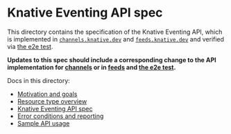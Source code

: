 # Knative Eventing API spec

This directory contains the specification of the Knative Eventing API, which is
implemented in [`channels.knative.dev`](/pkg/apis/channels/v1alpha1) and
[`feeds.knative.dev`](/pkg/apis/feeds/v1alpha1) and verified via [the e2e
test](/test/e2e).

**Updates to this spec should include a corresponding change to the
API implementation for [channels](/pkg/apis/channels/v1alpha1) or
in [feeds](/pkg/apis/feeds/v1alpha1) and [the e2e test](/test/e2e).**

Docs in this directory:

* [Motivation and goals](motivation.md)
* [Resource type overview](overview.md)
* [Knative Eventing API spec](spec.md)
* [Error conditions and reporting](errors.md)
* [Sample API usage](normative_examples.md)